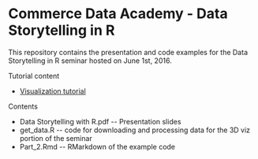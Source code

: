 # Commerce Data Academy - Data Storytelling in R

This repository contains the presentation and code examples for the Data Storytelling in R seminar hosted on June 1st, 2016. 

Tutorial content
- [Visualization tutorial](http://commercedataservice.github.io/cda_storytelling_in_r )

Contents
- Data Storytelling with R.pdf -- Presentation slides
- get_data.R -- code for downloading and processing data for the 3D viz portion of the seminar
- Part_2.Rmd -- RMarkdown of the example code

